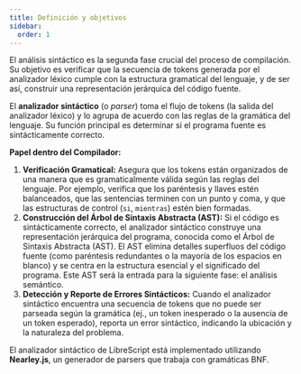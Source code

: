```yaml
---
title: Definición y objetivos 
sidebar:
  order: 1
---
```

El análisis sintáctico es la segunda fase crucial del proceso de compilación. Su objetivo es verificar que la secuencia de tokens generada por el analizador léxico cumple con la estructura gramatical del lenguaje, y de ser así, construir una representación jerárquica del código fuente.

El **analizador sintáctico** (o *parser*) toma el flujo de tokens (la salida del analizador léxico) y lo agrupa de acuerdo con las reglas de la gramática del lenguaje. Su función principal es determinar si el programa fuente es sintácticamente correcto.

**Papel dentro del Compilador:**

1. **Verificación Gramatical:** Asegura que los tokens están organizados de una manera que es gramaticalmente válida según las reglas del lenguaje. Por ejemplo, verifica que los paréntesis y llaves estén balanceados, que las sentencias terminen con un punto y coma, y que las estructuras de control (`si`, `mientras`) estén bien formadas.
2. **Construcción del Árbol de Sintaxis Abstracta (AST):** Si el código es sintácticamente correcto, el analizador sintáctico construye una representación jerárquica del programa, conocida como el Árbol de Sintaxis Abstracta (AST). El AST elimina detalles superfluos del código fuente (como paréntesis redundantes o la mayoría de los espacios en blanco) y se centra en la estructura esencial y el significado del programa. Este AST será la entrada para la siguiente fase: el análisis semántico.
3. **Detección y Reporte de Errores Sintácticos:** Cuando el analizador sintáctico encuentra una secuencia de tokens que no puede ser parseada según la gramática (ej., un token inesperado o la ausencia de un token esperado), reporta un error sintáctico, indicando la ubicación y la naturaleza del problema.

El analizador sintáctico de LibreScript está implementado utilizando **Nearley.js**, un generador de parsers que trabaja con gramáticas BNF.

